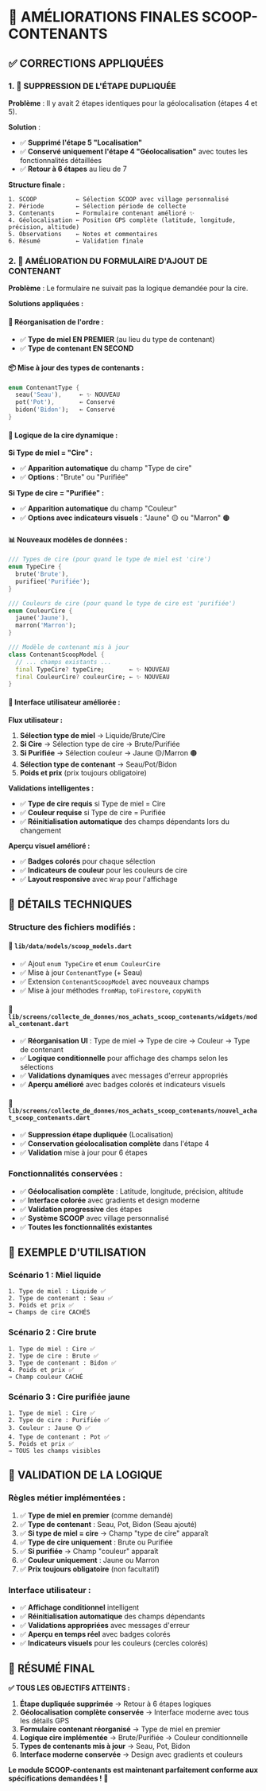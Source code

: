 # 🚀 AMÉLIORATIONS FINALES SCOOP-CONTENANTS

## ✅ **CORRECTIONS APPLIQUÉES**

### **1. 🔧 SUPPRESSION DE L'ÉTAPE DUPLIQUÉE**

**Problème** : Il y avait 2 étapes identiques pour la géolocalisation (étapes 4 et 5).

**Solution** : 
- ✅ **Supprimé l'étape 5 "Localisation"**
- ✅ **Conservé uniquement l'étape 4 "Géolocalisation"** avec toutes les fonctionnalités détaillées
- ✅ **Retour à 6 étapes** au lieu de 7

**Structure finale :**
```
1. SCOOP           ← Sélection SCOOP avec village personnalisé
2. Période         ← Sélection période de collecte  
3. Contenants      ← Formulaire contenant amélioré ✨
4. Géolocalisation ← Position GPS complète (latitude, longitude, précision, altitude)
5. Observations    ← Notes et commentaires
6. Résumé          ← Validation finale
```

### **2. 🍯 AMÉLIORATION DU FORMULAIRE D'AJOUT DE CONTENANT**

**Problème** : Le formulaire ne suivait pas la logique demandée pour la cire.

**Solutions appliquées :**

#### **🔄 Réorganisation de l'ordre :**
- ✅ **Type de miel EN PREMIER** (au lieu du type de contenant)
- ✅ **Type de contenant EN SECOND**

#### **📦 Mise à jour des types de contenants :**
```dart
enum ContenantType {
  seau('Seau'),     ← ✨ NOUVEAU
  pot('Pot'),       ← Conservé  
  bidon('Bidon');   ← Conservé
}
```

#### **🍯 Logique de la cire dynamique :**

**Si Type de miel = "Cire" :**
- ✅ **Apparition automatique** du champ "Type de cire"
- ✅ **Options** : "Brute" ou "Purifiée"

**Si Type de cire = "Purifiée" :**
- ✅ **Apparition automatique** du champ "Couleur"
- ✅ **Options avec indicateurs visuels** : "Jaune" 🟡 ou "Marron" 🟤

#### **📊 Nouveaux modèles de données :**

```dart
/// Types de cire (pour quand le type de miel est 'cire')
enum TypeCire {
  brute('Brute'),
  purifiee('Purifiée');
}

/// Couleurs de cire (pour quand le type de cire est 'purifiée')
enum CouleurCire {
  jaune('Jaune'),
  marron('Marron');
}

/// Modèle de contenant mis à jour
class ContenantScoopModel {
  // ... champs existants ...
  final TypeCire? typeCire;       ← ✨ NOUVEAU
  final CouleurCire? couleurCire; ← ✨ NOUVEAU
}
```

#### **🎨 Interface utilisateur améliorée :**

**Flux utilisateur :**
1. **Sélection type de miel** → Liquide/Brute/Cire
2. **Si Cire** → Sélection type de cire → Brute/Purifiée  
3. **Si Purifiée** → Sélection couleur → Jaune 🟡/Marron 🟤
4. **Sélection type de contenant** → Seau/Pot/Bidon
5. **Poids et prix** (prix toujours obligatoire)

**Validations intelligentes :**
- ✅ **Type de cire requis** si Type de miel = Cire
- ✅ **Couleur requise** si Type de cire = Purifiée
- ✅ **Réinitialisation automatique** des champs dépendants lors du changement

**Aperçu visuel amélioré :**
- ✅ **Badges colorés** pour chaque sélection
- ✅ **Indicateurs de couleur** pour les couleurs de cire
- ✅ **Layout responsive** avec `Wrap` pour l'affichage

## 🔧 **DÉTAILS TECHNIQUES**

### **Structure des fichiers modifiés :**

#### **📄 `lib/data/models/scoop_models.dart`**
- ✅ Ajout `enum TypeCire` et `enum CouleurCire`
- ✅ Mise à jour `ContenantType` (+ Seau)
- ✅ Extension `ContenantScoopModel` avec nouveaux champs
- ✅ Mise à jour méthodes `fromMap`, `toFirestore`, `copyWith`

#### **📄 `lib/screens/collecte_de_donnes/nos_achats_scoop_contenants/widgets/modal_contenant.dart`**
- ✅ **Réorganisation UI** : Type de miel → Type de cire → Couleur → Type de contenant
- ✅ **Logique conditionnelle** pour affichage des champs selon les sélections
- ✅ **Validations dynamiques** avec messages d'erreur appropriés
- ✅ **Aperçu amélioré** avec badges colorés et indicateurs visuels

#### **📄 `lib/screens/collecte_de_donnes/nos_achats_scoop_contenants/nouvel_achat_scoop_contenants.dart`**
- ✅ **Suppression étape dupliquée** (Localisation)
- ✅ **Conservation géolocalisation complète** dans l'étape 4
- ✅ **Validation** mise à jour pour 6 étapes

### **Fonctionnalités conservées :**
- ✅ **Géolocalisation complète** : Latitude, longitude, précision, altitude
- ✅ **Interface colorée** avec gradients et design moderne
- ✅ **Validation progressive** des étapes
- ✅ **Système SCOOP** avec village personnalisé
- ✅ **Toutes les fonctionnalités existantes**

## 📱 **EXEMPLE D'UTILISATION**

### **Scénario 1 : Miel liquide**
```
1. Type de miel : Liquide ✅
2. Type de contenant : Seau ✅
3. Poids et prix ✅
→ Champs de cire CACHÉS
```

### **Scénario 2 : Cire brute**  
```
1. Type de miel : Cire ✅
2. Type de cire : Brute ✅
3. Type de contenant : Bidon ✅
4. Poids et prix ✅
→ Champ couleur CACHÉ
```

### **Scénario 3 : Cire purifiée jaune**
```
1. Type de miel : Cire ✅
2. Type de cire : Purifiée ✅
3. Couleur : Jaune 🟡 ✅
4. Type de contenant : Pot ✅
5. Poids et prix ✅
→ TOUS les champs visibles
```

## 🎯 **VALIDATION DE LA LOGIQUE**

### **Règles métier implémentées :**

1. ✅ **Type de miel en premier** (comme demandé)
2. ✅ **Type de contenant** : Seau, Pot, Bidon (Seau ajouté)
3. ✅ **Si type de miel = cire** → Champ "type de cire" apparaît
4. ✅ **Type de cire uniquement** : Brute ou Purifiée
5. ✅ **Si purifiée** → Champ "couleur" apparaît  
6. ✅ **Couleur uniquement** : Jaune ou Marron
7. ✅ **Prix toujours obligatoire** (non facultatif)

### **Interface utilisateur :**

- ✅ **Affichage conditionnel** intelligent
- ✅ **Réinitialisation automatique** des champs dépendants
- ✅ **Validations appropriées** avec messages d'erreur
- ✅ **Aperçu en temps réel** avec badges colorés
- ✅ **Indicateurs visuels** pour les couleurs (cercles colorés)

## 🚀 **RÉSUMÉ FINAL**

**✅ TOUS LES OBJECTIFS ATTEINTS :**

1. **Étape dupliquée supprimée** → Retour à 6 étapes logiques
2. **Géolocalisation complète conservée** → Interface moderne avec tous les détails GPS
3. **Formulaire contenant réorganisé** → Type de miel en premier
4. **Logique cire implémentée** → Brute/Purifiée → Couleur conditionnelle
5. **Types de contenants mis à jour** → Seau, Pot, Bidon
6. **Interface moderne conservée** → Design avec gradients et couleurs

**Le module SCOOP-contenants est maintenant parfaitement conforme aux spécifications demandées ! 🎉**
